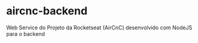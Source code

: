 # aircnc-backend
Web Service do Projeto da Rocketseat (AirCnC) desenvolvido com NodeJS para o backend
